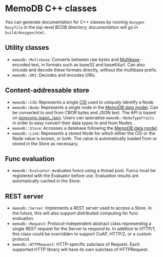 # MemoDB C++ classes

You can generate documentation for C++ classes by running `doxygen Doxyfile` in
the top-level BCDB directory; documentation will go in `build/doxygen/html`.

## Utility classes

- `memodb::Multibase`: Converts between raw bytes and [Multibase]-encoded text,
  in formats such as base32 and base64url. Can also encode and decode these
  formats directly, without the multibase prefix.
- `memodb::URI`: Decodes and encodes URIs.

## Content-addressable store

- `memodb::CID`: Represents a single [CID] used to uniquely identify a Node.
- `memodb::Node`: Represents a single node in the [MemoDB data model]. Can be
  converted to and from CBOR bytes and JSON text. The API is based on
  [jsoncons::basic_json]. Users can specialize `memodb::NodeTypeTraits` in
  order to easy convert their data types to and from Nodes.
- `memodb::Store`: Accesses a database following the [MemoDB data model].
- `memodb::Link`: Represents a stored Node for which either the CID or the Node
  value is known, or both. The value is automatically loaded from or stored in
  the Store as necessary.

## Func evaluation

- `memodb::Evaluator`: evaluates funcs using a thread pool. Funcs must be
  registered with the Evaluator before use. Evaluation results are
  automatically cached in the Store.

## REST server

- `memodb::Server`: Implements a REST server used to access a Store. In the
  future, this will also support distributed computing for func evaluation.
- `memodb::Request`: Protocol-independent abstract class representing a single
  REST request for the Server to respond to. In addition to HTTP/1, this class
  could be overridden to support CoAP, HTTP/2, or a custom protocol.
- `memodb::HTTPRequest`: HTTP-specific subclass of Request. Each supported HTTP
  library will have its own subclass of HTTPRequest.

[CID]: https://github.com/multiformats/cid
[jsoncons::basic_json]: https://github.com/danielaparker/jsoncons/blob/master/include/jsoncons/basic_json.hpp
[MemoDB data model]: ./data-model.md
[MemoDB JSON]: ./json.md
[Multibase]: https://github.com/multiformats/multibase
